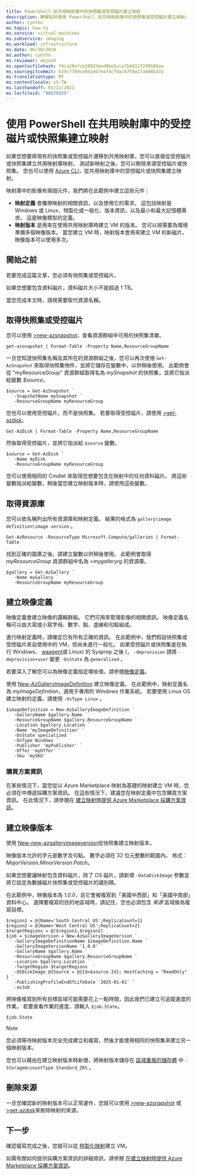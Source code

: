 ```yaml
---
title: PowerShell-從共用映射庫中的快照集或受控磁片建立映射
description: 瞭解如何使用 PowerShell 從共用映射庫中的快照集或受控磁片建立映射。
author: cynthn
ms.topic: how-to
ms.service: virtual-machines
ms.subservice: imaging
ms.workload: infrastructure
ms.date: 06/30/2020
ms.author: cynthn
ms.reviewer: akjosh
ms.openlocfilehash: f4ca28efce28933eed9be5cca7bd412f2d9505aa
ms.sourcegitcommit: b39cf769ce8e2eb7ea74cfdac6759a17a048b331
ms.translationtype: MT
ms.contentlocale: zh-TW
ms.lasthandoff: 01/22/2021
ms.locfileid: "98679529"
---
```

# <a name="create-an-image-from-a-managed-disk-or-snapshot-in-a-shared-image-gallery-using-powershell"></a>使用 PowerShell 在共用映射庫中的受控磁片或快照集建立映射

如果您想要將現有的快照集或受控磁片遷移到共用映射庫，您可以直接從受控磁片或快照集建立共用映射庫映射。 測試新映射之後，您可以刪除來源受控磁片或快照集。 您也可以使用 [Azure CLI](image-version-snapshot-cli.md)，從共用映射庫中的受控磁片或快照集建立映射。

映射庫中的影像有兩個元件，我們將在此範例中建立這些元件：
- **映射定義** 會攜帶映射的相關資訊，以及使用它的需求。 這包括映射是 Windows 或 Linux、特製化或一般化、版本資訊，以及最小和最大記憶體需求。 這是映像類型的定義。 
- **映射版本** 是用來在使用共用映射庫時建立 VM 的版本。 您可以視需要為環境準備多個映像版本。 當您建立 VM 時，映射版本會用來建立 VM 的新磁片。 映像版本可以使用多次。


## <a name="before-you-begin"></a>開始之前

若要完成這篇文章，您必須有快照集或受控磁片。 

如果您想要包含資料磁片，資料磁片大小不能超過 1 TB。

當您完成本文時，請視需要取代資源名稱。


## <a name="get-the-snapshot-or-managed-disk"></a>取得快照集或受控磁片

您可以使用 [>new-azsnapshot](/powershell/module/az.compute/get-azsnapshot)，查看資源群組中可用的快照集清單。 

```azurepowershell-interactive
get-azsnapshot | Format-Table -Property Name,ResourceGroupName
```

一旦您知道快照集名稱及其所在的資源群組之後，您可以再次使用 `Get-AzSnapshot` 來取得快照集物件，並將它儲存在變數中，以供稍後使用。 此範例會從 "myResourceGroup" 資源群組取得名為 *mySnapshot* 的快照集，並將它指派給變數 *$source*。 

```azurepowershell-interactive
$source = Get-AzSnapshot `
   -SnapshotName mySnapshot `
   -ResourceGroupName myResourceGroup
```

您也可以使用受控磁片，而不是快照集。 若要取得受控磁片，請使用 [>get-azdisk](/powershell/module/az.compute/get-azdisk)。 

```azurepowershell-interactive
Get-AzDisk | Format-Table -Property Name,ResourceGroupName
```

然後取得受控磁片，並將它指派給 `$source` 變數。

```azurepowershell-interactive
$source = Get-AzDisk `
   -Name myDisk
   -ResourceGroupName myResourceGroup
```

您可以使用相同的 Cmdlet 來取得您想要包含在映射中的任何資料磁片。 將這些變數指派給變數，稍後當您建立映射版本時，請使用這些變數。


## <a name="get-the-gallery"></a>取得資源庫

您可以依名稱列出所有資源庫和映射定義。 結果的格式為 `gallery\image definition\image version` 。

```azurepowershell-interactive
Get-AzResource -ResourceType Microsoft.Compute/galleries | Format-Table
```

找到正確的圖庫之後，請建立變數以供稍後使用。 此範例會取得 *myResourceGroup* 資源群組中名為 *>mygalleryrg* 的資源庫。

```azurepowershell-interactive
$gallery = Get-AzGallery `
   -Name myGallery `
   -ResourceGroupName myResourceGroup
```


## <a name="create-an-image-definition"></a>建立映像定義 

映像定義會建立映像的邏輯群組。 它們可用來管理影像的相關資訊。 映像定義名稱可以由大寫或小寫字母、數字、點、虛線和句點組成。 

進行映射定義時，請確定已有所有正確的資訊。 在此範例中，我們假設快照集或受控磁片來自使用中的 VM，但尚未進行一般化。 如果受控磁片或快照集是在執行 Windows、 [waagent](https://github.com/Azure/WALinuxAgent)或 Linux) 的 Sysprep 之後 (， `-deprovision` 請將 `-deprovision+user` 變更 `-OsState` 為 `generalized` 。 

若要深入了解您可以為映像定義指定哪些值，請參閱[映像定義](./shared-image-galleries.md#image-definitions)。

使用 [New-AzGalleryImageDefinition](/powershell/module/az.compute/new-azgalleryimageversion) 建立映像定義。 在此範例中，映射定義名為 *myImageDefinition*，適用于專用的 Windows 作業系統。 若要使用 Linux OS 建立映射的定義，請使用 `-OsType Linux` 。 

```azurepowershell-interactive
$imageDefinition = New-AzGalleryImageDefinition `
   -GalleryName $gallery.Name `
   -ResourceGroupName $gallery.ResourceGroupName `
   -Location $gallery.Location `
   -Name 'myImageDefinition' `
   -OsState specialized `
   -OsType Windows `
   -Publisher 'myPublisher' `
   -Offer 'myOffer' `
   -Sku 'mySKU'
```

### <a name="purchase-plan-information"></a>購買方案資訊

在某些情況下，當您從以 Azure Marketplace 映射為基礎的映射建立 VM 時，您必須在中傳遞採購方案資訊。 在這些情況下，建議您在映射定義中包含購買方案資訊。 在此情況下，請參閱在 [建立映射時提供 Azure Marketplace 採購方案資訊](marketplace-images.md)。


## <a name="create-an-image-version"></a>建立映像版本

使用 [New-new-azgalleryimageversion](/powershell/module/az.compute/new-azgalleryimageversion)從快照集建立映射版本。 

映像版本允許的字元是數字及句點。 數字必須在 32 位元整數的範圍內。 格式：*MajorVersion*.*MinorVersion*.*Patch*。

如果您想要讓映射包含資料磁片，除了 OS 磁片，請新增 `-DataDiskImage` 參數並將它設定為數據磁片快照集或受控磁片的識別碼。

在此範例中，映像版本為 *1.0.0*，且它會被複寫到「美國中西部」和「美國中南部」資料中心。 選擇要複寫的目的地區域時，請記住，您也必須包含 *來源* 區域做為複寫目標。


```azurepowershell-interactive
$region1 = @{Name='South Central US';ReplicaCount=1}
$region2 = @{Name='West Central US';ReplicaCount=2}
$targetRegions = @($region1,$region2)
$job = $imageVersion = New-AzGalleryImageVersion `
   -GalleryImageDefinitionName $imageDefinition.Name `
   -GalleryImageVersionName '1.0.0' `
   -GalleryName $gallery.Name `
   -ResourceGroupName $gallery.ResourceGroupName `
   -Location $gallery.Location `
   -TargetRegion $targetRegions  `
   -OSDiskImage @{Source = @{Id=$source.Id}; HostCaching = "ReadOnly" } `
   -PublishingProfileEndOfLifeDate '2025-01-01' `
   -asJob 
```

將映像複寫到所有目標區域可能需要花上一點時間，因此我們已建立可追蹤進度的作業。 若要查看作業的進度，請輸入 `$job.State`。

```azurepowershell-interactive
$job.State
```

> [!NOTE]
> 您必須等待映射版本完全完成建立和複寫，然後才能使用相同的快照集來建立另一個映射版本。 
>
> 您也可以藉由在建立映射版本時新增，將映射版本儲存在 [區域重複的儲存體](../storage/common/storage-redundancy.md) 中 `-StorageAccountType Standard_ZRS` 。
>

## <a name="delete-the-source"></a>刪除來源

一旦您確認新的映射版本可以正常運作，您就可以使用 [>new-azsnapshot](/powershell/module/Az.Compute/Remove-AzSnapshot) 或 [>get-azdisk](/powershell/module/az.compute/remove-azdisk)來刪除映射的來源。


## <a name="next-steps"></a>下一步

確認複寫完成之後，您就可以從 [特製化映射](vm-specialized-image-version-powershell.md)建立 VM。

如需有關如何提供採購方案資訊的詳細資訊，請參閱 [在建立映射時提供 Azure Marketplace 採購方案資訊](marketplace-images.md)。